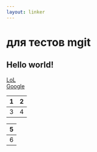 ```yaml
---
layout: linker
---
```


# для тестов mgit
## Hello world!
[LoL](/)  
[Google](http://google.com)

1 | 2
:---: | :---:
3 | 4

| 5 |
|:-:|
| 6 |

<script async src="https://comments.app/js/widget.js?2" data-comments-app-website="zuRUPyyL" data-limit="5"></script>
